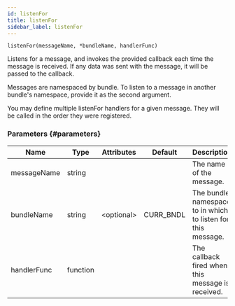 ```yaml
---
id: listenFor
title: listenFor
sidebar_label: listenFor
---
```


`listenFor(messageName, *bundleName, handlerFunc)`

Listens for a message, and invokes the provided callback each time the message is received. If any data was sent with the message, it will be passed to the callback.

Messages are namespaced by bundle. To listen to a message in another bundle's namespace, provide it as the second argument.

You may define multiple listenFor handlers for a given message. They will be called in the order they were registered.

### Parameters {#parameters}

| Name        | Type     | Attributes    | Default   | Description                                                  |
| ----------- | -------- | ------------- | --------- | ------------------------------------------------------------ |
| messageName | string   |               |           | The name of the message.                                     |
| bundleName  | string   | &lt;optional> | CURR_BNDL | The bundle namespace to in which to listen for this message. |
| handlerFunc | function |               |           | The callback fired when this message is received.            |

